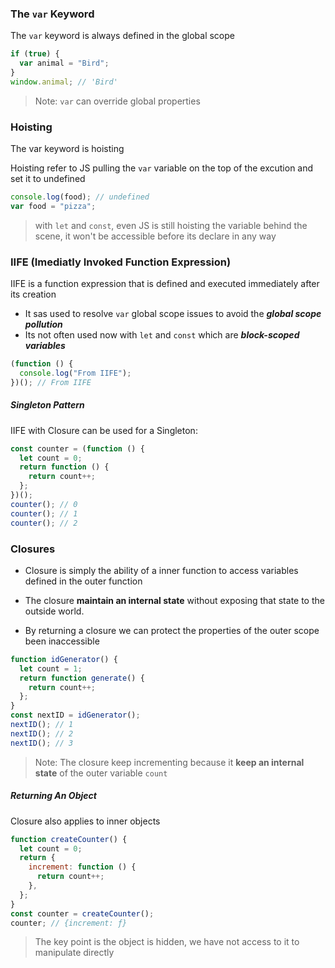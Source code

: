 ### The `var` Keyword

The `var` keyword is always defined in the global scope

```javascript
if (true) {
  var animal = "Bird";
}
window.animal; // 'Bird'
```

> Note: `var` can override global properties

### Hoisting

The var keyword is hoisting

Hoisting refer to JS pulling the `var` variable on the top of the excution and set it to undefined

```javascript
console.log(food); // undefined
var food = "pizza";
```

> with `let` and `const`, even JS is still hoisting the variable behind the scene, it won't be accessible before its declare in any way

### IIFE (Imediatly Invoked Function Expression)

IIFE is a function expression that is defined and executed immediately after its creation

- It sas used to resolve `var` global scope issues to avoid the **_global scope pollution_**
- Its not often used now with `let` and `const` which are **_block-scoped variables_**

```javascript
(function () {
  console.log("From IIFE");
})(); // From IIFE
```

##### Singleton Pattern

IIFE with Closure can be used for a Singleton:

```javascript
const counter = (function () {
  let count = 0;
  return function () {
    return count++;
  };
})();
counter(); // 0
counter(); // 1
counter(); // 2
```

### Closures

- Closure is simply the ability of a inner function to access variables defined in the outer function

- The closure **maintain an internal state** without exposing that state to the outside world.
- By returning a closure we can protect the properties of the outer scope been inaccessible

```javascript
function idGenerator() {
  let count = 1;
  return function generate() {
    return count++;
  };
}
const nextID = idGenerator();
nextID(); // 1
nextID(); // 2
nextID(); // 3
```

> Note: The closure keep incrementing because it **keep an internal state** of the outer variable `count`

##### Returning An Object

Closure also applies to inner objects

```javascript
function createCounter() {
  let count = 0;
  return {
    increment: function () {
      return count++;
    },
  };
}
const counter = createCounter();
counter; // {increment: ƒ}
```

> The key point is the object is hidden, we have not access to it to manipulate directly
